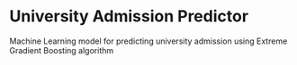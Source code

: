 # University Admission Predictor
Machine Learning model for predicting university admission using Extreme Gradient Boosting algorithm
